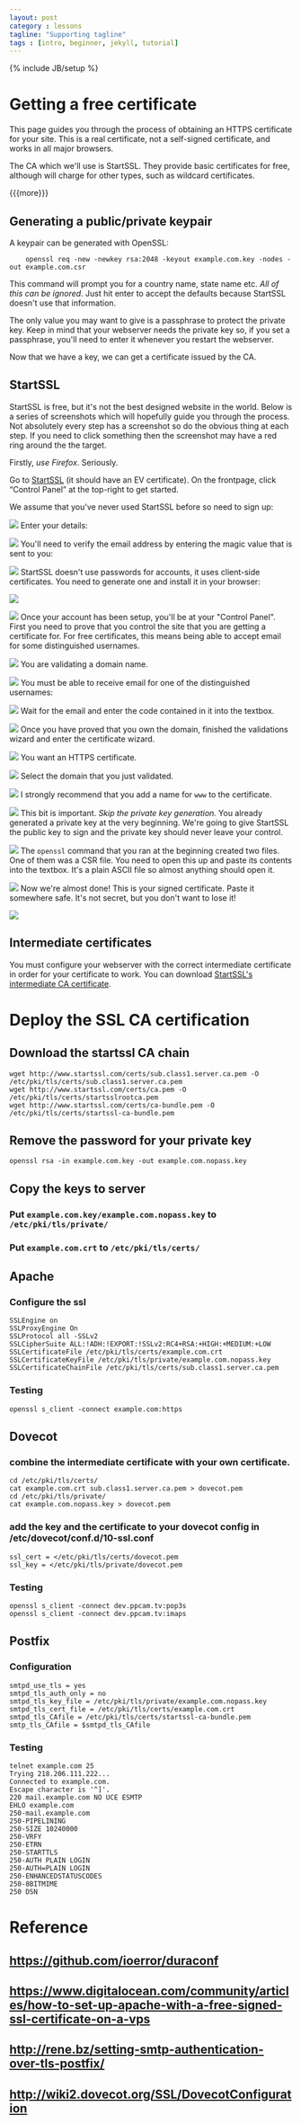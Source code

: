 ```yaml
---
layout: post
category : lessons
tagline: "Supporting tagline"
tags : [intro, beginner, jekyll, tutorial]
---
```

{% include JB/setup %}

Getting a free certificate
==========================

This page guides you through the process of obtaining an HTTPS
certificate for your site. This is a real certificate, not a self-signed
certificate, and works in all major browsers.

The CA which we'll use is StartSSL. They provide basic certificates for
free, although will charge for other types, such as wildcard
certificates.

{{{more}}}

Generating a public/private keypair
-----------------------------------

A keypair can be generated with OpenSSL:

``` {.example}
    openssl req -new -newkey rsa:2048 -keyout example.com.key -nodes -out example.com.csr
```

This command will prompt you for a country name, state name etc. *All of
this can be ignored*. Just hit enter to accept the defaults because
StartSSL doesn't use that information.

The only value you may want to give is a passphrase to protect the
private key. Keep in mind that your webserver needs the private key so,
if you set a passphrase, you'll need to enter it whenever you restart
the webserver.

Now that we have a key, we can get a certificate issued by the CA.

StartSSL
--------

StartSSL is free, but it's not the best designed website in the world.
Below is a series of screenshots which will hopefully guide you through
the process. Not absolutely every step has a screenshot so do the
obvious thing at each step. If you need to click something then the
screenshot may have a red ring around the the target.

Firstly, *use Firefox*. Seriously.

Go to [StartSSL](https://startssl.com) (it should have an EV
certificate). On the frontpage, click “Control Panel” at the top-right
to get started.

We assume that you've never used StartSSL before so need to sign up:

![](../../../../images/startssl/startssl-signup.png) Enter your details:

![](../../../../images/startssl/startssl-account.png) You'll need to
verify the email address by entering the magic value that is sent to
you:

![](../../../../images/startssl/startssl-verify1.png) StartSSL doesn't
use passwords for accounts, it uses client-side certificates. You need
to generate one and install it in your browser:

![](../../../../images/startssl/startssl-genkey.png)

![](../../../../images/startssl/startssl-clientsidecert.png) Once your
account has been setup, you'll be at your "Control Panel". First you
need to prove that you control the site that you are getting a
certificate for. For free certificates, this means being able to accept
email for some distinguished usernames.

![](../../../../images/startssl/startssl-cp.png) You are validating a
domain name.

![](../../../../images/startssl/startssl-valtype.png) You must be able
to receive email for one of the distinguished usernames:

![](../../../../images/startssl/startssl-selemail.png) Wait for the
email and enter the code contained in it into the textbox.

![](../../../../images/startssl/startssl-code2.png) Once you have proved
that you own the domain, finished the validations wizard and enter the
certificate wizard.

![](../../../../images/startssl/startssl-valok.png) You want an HTTPS
certificate.

![](../../../../images/startssl/startssl-certtype.png) Select the domain
that you just validated.

![](../../../../images/startssl/startssl-seldomains.png) I strongly
recommend that you add a name for `www` to the certificate.

![](../../../../images/startssl/startssl-adddomains.png) This bit is
important. *Skip the private key generation.* You already generated a
private key at the very beginning. We're going to give StartSSL the
public key to sign and the private key should never leave your control.

![](../../../../images/startssl/startssl-genprivkey.png) The `openssl`
command that you ran at the beginning created two files. One of them was
a CSR file. You need to open this up and paste its contents into the
textbox. It's a plain ASCII file so almost anything should open it.

![](../../../../images/startssl/startssl-csr.png) Now we're almost done!
This is your signed certificate. Paste it somewhere safe. It's not
secret, but you don't want to lose it!

![](../../../../images/../../../../images/startssl/startssl-savecert.png)

Intermediate certificates
-------------------------

You must configure your webserver with the correct intermediate
certificate in order for your certificate to work. You can download
[StartSSL's intermediate CA
certificate](https://www.startssl.com/certs/sub.class1.server.ca.pem).

Deploy the SSL CA certification
===============================

Download the startssl CA chain
------------------------------

``` {.example}
wget http://www.startssl.com/certs/sub.class1.server.ca.pem -O /etc/pki/tls/certs/sub.class1.server.ca.pem
wget http://www.startssl.com/certs/ca.pem -O /etc/pki/tls/certs/startsslrootca.pem
wget http://www.startssl.com/certs/ca-bundle.pem -O /etc/pki/tls/certs/startssl-ca-bundle.pem
```

Remove the password for your private key
----------------------------------------

``` {.example}
openssl rsa -in example.com.key -out example.com.nopass.key
```

Copy the keys to server
-----------------------

### Put `example.com.key/example.com.nopass.key` to `/etc/pki/tls/private/`

### Put `example.com.crt` to `/etc/pki/tls/certs/`

Apache
------

### Configure the ssl

``` {.example}
SSLEngine on
SSLProxyEngine On
SSLProtocol all -SSLv2
SSLCipherSuite ALL:!ADH:!EXPORT:!SSLv2:RC4+RSA:+HIGH:+MEDIUM:+LOW
SSLCertificateFile /etc/pki/tls/certs/example.com.crt
SSLCertificateKeyFile /etc/pki/tls/private/example.com.nopass.key
SSLCertificateChainFile /etc/pki/tls/certs/sub.class1.server.ca.pem
```

### Testing

``` {.example}
openssl s_client -connect example.com:https
```

Dovecot
-------

### combine the intermediate certificate with your own certificate.

``` {.example}
cd /etc/pki/tls/certs/
cat example.com.crt sub.class1.server.ca.pem > dovecot.pem
cd /etc/pki/tls/private/
cat example.com.nopass.key > dovecot.pem
```

### add the key and the certificate to your dovecot config in /etc/dovecot/conf.d/10-ssl.conf

``` {.example}
ssl_cert = </etc/pki/tls/certs/dovecot.pem
ssl_key = </etc/pki/tls/private/dovecot.pem
```

### Testing

``` {.example}
openssl s_client -connect dev.ppcam.tv:pop3s
openssl s_client -connect dev.ppcam.tv:imaps
```

Postfix
-------

### Configuration

``` {.example}
smtpd_use_tls = yes
smtpd_tls_auth_only = no
smtpd_tls_key_file = /etc/pki/tls/private/example.com.nopass.key
smtpd_tls_cert_file = /etc/pki/tls/certs/example.com.crt
smtpd_tls_CAfile = /etc/pki/tls/certs/startssl-ca-bundle.pem
smtp_tls_CAfile = $smtpd_tls_CAfile
```

### Testing

``` {.example}
telnet example.com 25
Trying 218.206.111.222...
Connected to example.com.
Escape character is '^]'.
220 mail.example.com NO UCE ESMTP
EHLO example.com
250-mail.example.com
250-PIPELINING
250-SIZE 10240000
250-VRFY
250-ETRN
250-STARTTLS
250-AUTH PLAIN LOGIN
250-AUTH=PLAIN LOGIN
250-ENHANCEDSTATUSCODES
250-8BITMIME
250 DSN
```

Reference
=========

<https://github.com/ioerror/duraconf>
-------------------------------------

<https://www.digitalocean.com/community/articles/how-to-set-up-apache-with-a-free-signed-ssl-certificate-on-a-vps>
------------------------------------------------------------------------------------------------------------------

<http://rene.bz/setting-smtp-authentication-over-tls-postfix/>
--------------------------------------------------------------

<http://wiki2.dovecot.org/SSL/DovecotConfiguration>
---------------------------------------------------
